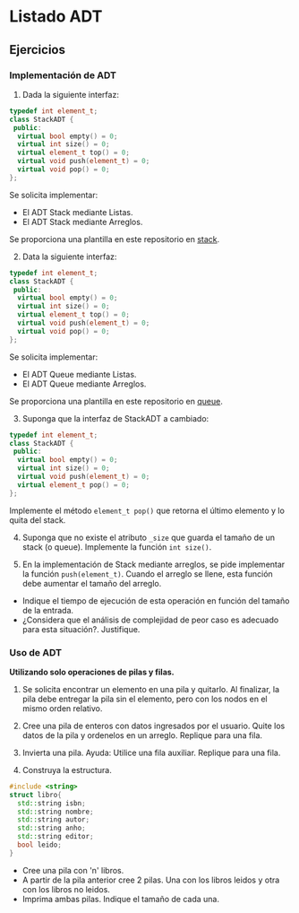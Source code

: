 # Listado ADT 

## Ejercicios

### Implementación de ADT

1. Dada la siguiente interfaz:

```cpp
typedef int element_t;
class StackADT {
 public:
  virtual bool empty() = 0;
  virtual int size() = 0;
  virtual element_t top() = 0;
  virtual void push(element_t) = 0;
  virtual void pop() = 0;
};
```
Se solicita implementar:
- El ADT Stack mediante Listas.
- El ADT Stack mediante Arreglos.

Se proporciona una plantilla en este repositorio en [stack](stack).

2. Data la siguiente interfaz:

```cpp
typedef int element_t;
class StackADT {
 public:
  virtual bool empty() = 0;
  virtual int size() = 0;
  virtual element_t top() = 0;
  virtual void push(element_t) = 0;
  virtual void pop() = 0;
};
```
Se solicita implementar:
- El ADT Queue mediante Listas.
- El ADT Queue mediante Arreglos.

Se proporciona una plantilla en este repositorio en [queue](queue).

3. Suponga que la interfaz de StackADT a cambiado:

```cpp
typedef int element_t;
class StackADT {
 public:
  virtual bool empty() = 0;
  virtual int size() = 0;
  virtual void push(element_t) = 0;
  virtual element_t pop() = 0;
};
```
Implemente el método `element_t pop()` que retorna el último elemento y lo quita del stack.

4. Suponga que no existe el atributo `_size` que guarda el tamaño de un stack (o queue). Implemente la función `int size()`.

5. En la implementación de Stack mediante arreglos, se pide implementar la función `push(element_t)`. Cuando el arreglo se llene, esta función debe aumentar el tamaño del arreglo.
  - Indique el tiempo de ejecución de esta operación en función del tamaño de la entrada.
  - ¿Considera que el análisis de complejidad de peor caso es adecuado para esta situación?. Justifique.
### Uso de ADT
**Utilizando solo operaciones de pilas y filas.**

1. Se solicita encontrar un elemento en una pila y quitarlo. Al finalizar, la pila debe entregar la pila sin el elemento, pero con los nodos en el mismo orden relativo.

2. Cree una pila de enteros con datos ingresados por el usuario. Quite los datos de la pila y ordenelos en un arreglo. Replique para una fila.

3. Invierta una pila. Ayuda: Utilice una fila auxiliar. Replique para una fila.

4. Construya la estructura.
```cpp
#include <string>
struct libro{
  std::string isbn;
  std::string nombre;
  std::string autor;
  std::string anho;
  std::string editor;
  bool leido;
}
```
  - Cree una pila con 'n' libros.
  - A partir de la pila anterior cree 2 pilas. Una con los libros leidos y otra con los libros no leidos.
  - Imprima ambas pilas. Indique el tamaño de cada una.

